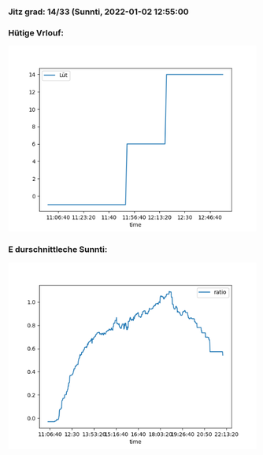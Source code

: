 ### Jitz grad: 14/33 (Sunnti, 2022-01-02 12:55:00

### Hütige Vrlouf:
![Graph](Today.png)

### E durschnittleche Sunnti:
![Graph](Sunnti.png)